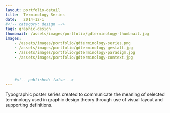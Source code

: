 ```yaml
---
layout: portfolio-detail
title:  Terminology Series
date:   2014-12-1
#<!-- category: design -->
tags: graphic-design
thumbnail: /assets/images/portfolio/gdterminology-thumbnail.jpg
images:
    - /assets/images/portfolio/gdterminology-series.png
    - /assets/images/portfolio/gdterminology-gestalt.jpg
    - /assets/images/portfolio/gdterminology-paradigm.jpg
    - /assets/images/portfolio/gdterminology-context.jpg




    #<!-- published: false -->
---
```


Typographic poster series created to communicate the meaning of selected terminology used in graphic design theory through use of visual layout and supporting definitions.  
